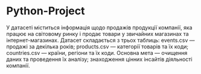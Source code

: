 # Python-Project
У датасеті міститься інформація щодо продажів продукції компанії, яка працює на світовому ринку і продає товари у звичайних магазинах та інтернет-магазинах. Датасет складається з трьох таблиць:
events.csv — продажі за декілька років;
products.csv — категорії товарів та їх коди;
countries.csv — країни, регіони та їх коди.
Основна мета — очищення даних та проведення їх аналізу; знаходження цінних інсайтів діяльності компанії.
